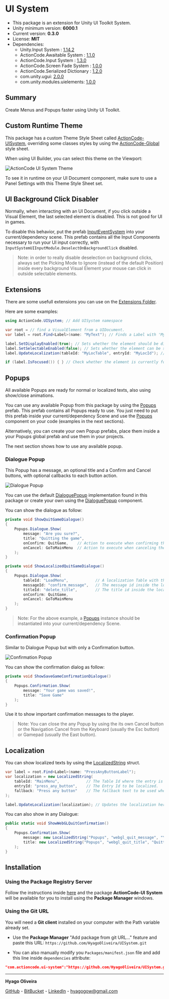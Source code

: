 # UI System

* This package is an extension for Unity UI Toolkit System.
* Unity minimum version: **6000.1**
* Current version: **0.3.0**
* License: **MIT**
* Dependencies:
	- Unity.Input System : [1.14.2](https://docs.unity3d.com/Packages/com.unity.inputsystem@1.14/changelog/CHANGELOG.html)
	- ActionCode.Awaitable System : [1.1.0](https://github.com/HyagoOliveira/AwaitableSystem/tree/1.1.0)
	- ActionCode.Input System : [1.3.0](https://github.com/HyagoOliveira/InputSystem/tree/1.3.0)
    - ActionCode.Screen Fade System : [1.0.0](https://github.com/HyagoOliveira/ScreenFadeSystem/tree/1.0.0)
	- ActionCode.Serialized Dictionary : [1.2.0](https://github.com/HyagoOliveira/SerializedDictionary/tree/1.2.0)
	- com.unity.ugui: [2.0.0](https://docs.unity3d.com/Packages/com.unity.ugui@2.0/changelog/CHANGELOG.html)
	- com.unity.modules.uielements: [1.0.0](https://docs.unity3d.com/6000.2/Documentation/ScriptReference/UnityEngine.UIElementsModule.html)

## Summary

Create Menus and Popups faster using Unity UI Toolkit.

## Custom Runtime Theme

This package has a custom Theme Style Sheet called [ActionCode-UISystem](/Settings/Themes/ActionCode-UISystem.tss), overriding some classes styles by using the [ActionCode-Global](/Settings/StyleSheets/ActionCode-Global.uss) style sheet.

When using UI Builder, you can select this theme on the Viewport:

![ActionCode UI System Theme](/Docs~/ActionCodeUISystem.png)

To see it in runtime on your UI Document component, make sure to use a Panel Settings with this Theme Style Sheet set.

## UI Background Click Disabler

Normally, when interacting with an UI Document, if you click outside a Visual Element, the last selected element is disabled. This is not good for UI in games.

To disable this behavior, put the prefab [InputEventSystem](/Prefabs/Inputs/InputEventSystem.prefab) into your current/dependency scene. This prefab contains all the Input Components necessary to run your UI input correctly, with `InputSystemUIInputModule.DeselectOnBackgroundClick` disabled.

>Note: in order to really disable deselection on background clicks, always set the Picking Mode to Ignore (instead of the default Position) inside every background Visual Element your mouse can click in outside selectable elements.

## Extensions

There are some usefull extensions you can use on the [Extensions Folder](/Runtime/Extensions/).

Here are some examples:

```csharp
using ActionCode.UISystem; // Add UISystem namespace

var root = // find a VisualElement from a UIDocument.
var label = root.Find<Label>(name: "MyText"); // Finds a Label with 'MyText' name. Shows an error if element is not found.

label.SetDisplayEnabled(true); // Sets whether the element should be displayed in the layout.
label.SetSelectableEnabled(false); // Sets whether the element can be selected.
label.UpdateLocalization(tableId: "MyLocTable", entryId: "MyLocId"); // Updates the localization binding using the given table and entry IDs (need Unity Localization package).

if (label.IsFocused()) { } // Check whether the element is currently focused.
```

## Popups

All available Popups are ready for normal or localized texts, also using show/close animations.

You can use any available Popup from this package by using the [Popups](/Prefabs/Popups/Popups.prefab) prefab.
This prefab contains all Popups ready to use. You just need to put this prefab inside your current/dependency Scene and use the [Popups](/Runtime/Popups/Popups.cs) component on your code (examples in the next sections).

Alternatively, you can create your own Popup prefabs, place them inside a your Popups global prefab and use them in your projects.

The next section shows how to use any available popup.

### Dialogue Popup

This Popup has a message, an optional title and a Confirm and Cancel buttons, with optional callbacks to each button action.

![Dialogue Popup](/Docs~/DialoguePopup.png)

You can use the default [DialoguePopup](/Prefabs/Popups/Dialogue/DialoguePopup.prefab) implementation found in this package or create your own using the [DialoguePopup](/Runtime/Popups/DialoguePopup.cs) component.

You can show the dialogue as follow:

```csharp
private void ShowQuitGameDialogue()
{
    Popups.Dialogue.Show(
        message: "Are you sure?",
        title: "Quitting the game",
        onConfirm: QuitGame,    // Action to execute when confirming the quit
        onCancel: GoToMainMenu  // Action to execute when canceling the quit
    );
}

private void ShowLocalizedQuitGameDialogue()
{
    Popups.Dialogue.Show(
        tableId: "LoadMenu",            // A localization Table with this name must exist in the project.
        messageId: "confirm_message",   // The message id inside the localization table.
        titleId: "delete_title",        // The title id inside the localization table.
        onConfirm: QuitGame,
        onCancel: GoToMainMenu
    );
}
```

>Note: For the above example, a [Popups](/Runtime/Popups/Popups.cs) instance should be instantiated into your current/dependency Scene.

### Confirmation Popup

Similar to Dialogue Popup but with only a Confirmation button.

![Confirmation Popup](/Docs~/ConfirmationPopup.png)

You can show the confirmation dialog as follow:

```csharp
private void ShowSaveGameConfirmationDialogue()
{
    Popups.Confirmation.Show(
        message: "Your game was saved!",
        title: "Save Game"
    );
}
```

Use it to show important confirmation messages to the player.

>Note: You can close the any Popup by using the its own Cancel button or the Navigation Cancel from the Keyboard (usually the Esc button) or Gamepad (usually the East button).

## Localization

You can show localized texts by using the [LocalizedString](/Runtime/Localization/LocalizedString.cs) struct.

```csharp
var label = root.Find<Label>(name: "PressAnyButtonLabel");
var localization = new LocalizedString(
    tableId: "MainMenu",            // The Table Id where the entry is located.
    entryId: "press_any_button",    // The Entry Id to be localized.
    fallback: "Press any button"    // The fallback text to be used when an available localization is not found.
);

label.UpdateLocalization(localization); // Updates the localization here.
```

You can also show in any Dialogue:

```csharp
public static void ShowWebGLQuitConfirmation()
{
    Popups.Confirmation.Show(
        message: new LocalizedString("Popups", "webgl_quit_message", "You must close your browser manually!"),
        title: new LocalizedString("Popups", "webgl_quit_title", "Quitting the Browser")
    );
}
```

## Installation

### Using the Package Registry Server

Follow the instructions inside [here](https://cutt.ly/ukvj1c8) and the package **ActionCode-UI System** 
will be available for you to install using the **Package Manager** windows.

### Using the Git URL

You will need a **Git client** installed on your computer with the Path variable already set. 

- Use the **Package Manager** "Add package from git URL..." feature and paste this URL: `https://github.com/HyagoOliveira/UISystem.git`

- You can also manually modify you `Packages/manifest.json` file and add this line inside `dependencies` attribute: 

```json
"com.actioncode.ui-system":"https://github.com/HyagoOliveira/UISystem.git"
```

---

**Hyago Oliveira**

[GitHub](https://github.com/HyagoOliveira) -
[BitBucket](https://bitbucket.org/HyagoGow/) -
[LinkedIn](https://www.linkedin.com/in/hyago-oliveira/) -
<hyagogow@gmail.com>
